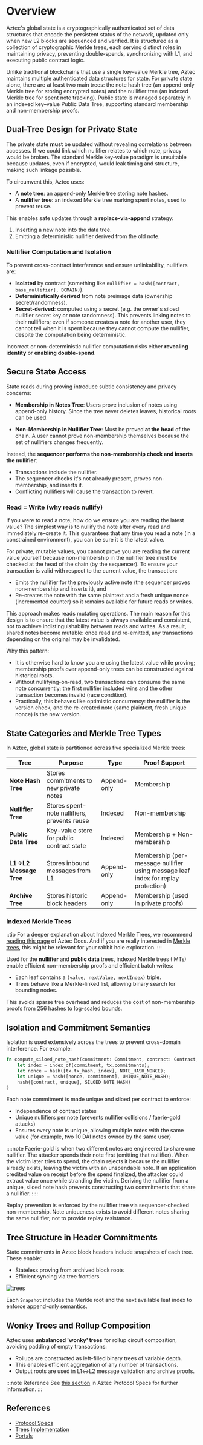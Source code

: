 # Overview 

Aztec's global state is a cryptographically authenticated set of data structures that encode the persistent status of the network, updated only when new L2 blocks are sequenced and verified. It is structured as a collection of cryptographic Merkle trees, each serving distinct roles in maintaining privacy, preventing double-spends, synchronizing with L1, and executing public contract logic.

Unlike traditional blockchains that use a single key–value Merkle tree, Aztec maintains multiple authenticated data structures for state. For private state alone, there are at least two main trees: the note hash tree (an append-only Merkle tree for storing encrypted notes) and the nullifier tree (an indexed Merkle tree for spent note tracking). Public state is managed separately in an indexed key–value Public Data Tree, supporting standard membership and non-membership proofs.

## Dual-Tree Design for Private State

The private state **must** be updated without revealing correlations between accesses. If we could link which nullifier relates to which note, privacy would be broken. The standard Merkle key-value paradigm is unsuitable because updates, even if encrypted, would leak timing and structure, making such linkage possible.

To circumvent this, Aztec uses:

* A **note tree**: an append-only Merkle tree storing note hashes.
* A **nullifier tree**: an indexed Merkle tree marking spent notes, used to prevent reuse.

This enables safe updates through a **replace-via-append** strategy:

1. Inserting a new note into the data tree.
2. Emitting a deterministic nullifier derived from the old note.

### Nullifier Computation and Isolation

To prevent cross-contract interference and ensure unlinkability, nullifiers are:

* **Isolated** by contract (something like `nullifier = hash([contract, base_nullifier], DOMAIN)`).
* **Deterministically derived** from note preimage data (ownership secret/randomness).
* **Secret-derived**: computed using a secret (e.g. the owner's siloed nullifier secret key or note randomness). This prevents linking notes to their nullifiers; even if someone creates a note for another user, they cannot tell when it is spent because they cannot compute the nullifier, despite the computation being deterministic.

Incorrect or non-deterministic nullifier computation risks either **revealing identity** or **enabling double-spend**.

## Secure State Access

State reads during proving introduce subtle consistency and privacy concerns:

* **Membership in Notes Tree**: Users prove inclusion of notes using append-only history. Since the tree never deletes leaves, historical roots can be used.

* **Non-Membership in Nullifier Tree**: Must be proved **at the head** of the chain. A user cannot prove non-membership themselves because the set of nullifiers changes frequently.

Instead, the **sequencer performs the non-membership check and inserts the nullifier**:

* Transactions include the nullifier.
* The sequencer checks it's not already present, proves non-membership, and inserts it.
* Conflicting nullifiers will cause the transaction to revert.

### Read = Write (why reads nullify)

If you were to read a note, how do we ensure you are reading the latest value? The simplest way is to nullify the note after every read and immediately re-create it. This guarantees that any time you read a note (in a constrained environment), you can be sure it is the latest value.

For private, mutable values, you cannot prove you are reading the current value yourself because non-membership in the nullifier tree must be checked at the head of the chain (by the sequencer). To ensure your transaction is valid with respect to the current value, the transaction:

* Emits the nullifier for the previously active note (the sequencer proves non-membership and inserts it), and
* Re-creates the note with the same plaintext and a fresh unique nonce (incremented counter) so it remains available for future reads or writes.

This approach makes reads mutating operations. The main reason for this design is to ensure that the latest value is always available and consistent, not to achieve indistinguishability between reads and writes. As a result, shared notes become mutable: once read and re-emitted, any transactions depending on the original may be invalidated.

Why this pattern:

* It is otherwise hard to know you are using the latest value while proving; membership proofs over append-only trees can be constructed against historical roots.
* Without nullifying-on-read, two transactions can consume the same note concurrently; the first nullifier included wins and the other transaction becomes invalid (race condition).
* Practically, this behaves like optimistic concurrency: the nullifier is the version check, and the re-created note (same plaintext, fresh unique nonce) is the new version.

## State Categories and Merkle Tree Types

In Aztec, global state is partitioned across five specialized Merkle trees:

| Tree                   | Purpose                                      | Type        | Proof Support                                          |
| ---------------------- | -------------------------------------------- | ----------- | ------------------------------------------------------ |
| **Note Hash Tree**     | Stores commitments to new private notes      | Append-only | Membership                                             |
| **Nullifier Tree**     | Stores spent-note nullifiers, prevents reuse | Indexed     | Non-membership                                         |
| **Public Data Tree**   | Key-value store for public contract state    | Indexed     | Membership + Non-membership                            |
| **L1→L2 Message Tree** | Stores inbound messages from L1              | Append-only | Membership (per-message nullifier using message leaf index for replay protection) |
| **Archive Tree**       | Stores historic block headers                | Append-only | Membership (used in private proofs)                    |

### Indexed Merkle Trees

::tip 
For a deeper explanation about Indexed Merkle Trees, we recommend [reading this page](https://docs.aztec.network/aztec/concepts/advanced/storage/indexed_merkle_tree) of Aztec Docs. And if you are really interested in [Merkle trees](https://www.youtube.com/watch?v=9tI6D4sIcNI&pp=ygUaaW5kZXhlZCBtZXJrbGUgdHJlZXMgY2lhcmE%3D), this might be relevant for your rabbit hole exploration.
:::

Used for the **nullifier** and **public data** trees, indexed Merkle trees (IMTs) enable efficient non-membership proofs and efficient batch writes:

* Each leaf contains a `(value, nextValue, nextIndex)` triple.
* Trees behave like a Merkle-linked list, allowing binary search for bounding nodes.

This avoids sparse tree overhead and reduces the cost of non-membership proofs from 256 hashes to log-scaled bounds.

## Isolation and Commitment Semantics

Isolation is used extensively across the trees to prevent cross-domain interference. For example:

```rust
fn compute_siloed_note_hash(commitment: Commitment, contract: Contract, tx: Tx) -> Hash {
    let index = index_of(commitment, tx.commitments);
    let nonce = hash([tx.tx_hash, index], NOTE_HASH_NONCE);
    let unique = hash([nonce, commitment], UNIQUE_NOTE_HASH);
    hash([contract, unique], SILOED_NOTE_HASH)
}
```

Each note commitment is made unique and siloed per contract to enforce:

* Independence of contract states
* Unique nullifiers per note (prevents nullifier collisions / faerie-gold attacks)
* Ensures every note is unique, allowing multiple notes with the same value (for example, two 10 DAI notes owned by the same user)

::::note
Faerie-gold is when two different notes are engineered to share one nullifier. The attacker spends their note first (emitting that nullifier). When the victim later tries to spend, the chain rejects it because the nullifier already exists, leaving the victim with an unspendable note. If an application credited value on receipt before the spend finalized, the attacker could extract value once while stranding the victim. Deriving the nullifier from a unique, siloed note hash prevents constructing two commitments that share a nullifier.
::::

Replay prevention is enforced by the nullifier tree via sequencer-checked non-membership. Note uniqueness exists to avoid different notes sharing the same nullifier, not to provide replay resistance.

## Tree Structure in Header Commitments

State commitments in Aztec block headers include snapshots of each tree. These enable:

* Stateless proving from archived block roots
* Efficient syncing via tree frontiers

![trees](/img/diagrams/trees-relationship.png)

Each `Snapshot` includes the Merkle root and the next available leaf index to enforce append-only semantics.

## Wonky Trees and Rollup Composition

Aztec uses **unbalanced 'wonky' trees** for rollup circuit composition, avoiding padding of empty transactions:

* Rollups are constructed as left-filled binary trees of variable depth.
* This enables efficient aggregation of any number of transactions.
* Output roots are used in L1↔L2 message validation and archive proofs.

:::note Reference
See [this section](https://github.com/AztecProtocol/aztec-packages/blob/next/docs/docs/protocol-specs/state/tree-implementations.md#wonky-merkle-trees) in Aztec Protocol Specs for further information.
:::
## References
- [Protocol Specs](https://github.com/AztecProtocol/aztec-packages/tree/next/docs/docs/protocol-specs/state)
- [Trees Implementation](https://github.com/AztecProtocol/aztec-packages/tree/next/yarn-project/stdlib/src/trees)
 - [Portals](https://docs.aztec.network/aztec/concepts/communication/portals#l1-l2-messaging)

